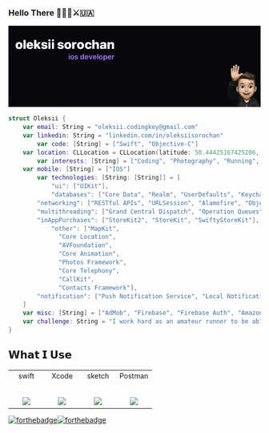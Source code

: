 ### Hello There 👨🏻‍💻⚔️🇺🇦

<img align='center' src="Untitled.png">

<!--
**oleksiiswift/oleksiiswift** is a ✨ _special_ ✨ repository because its `README.md` (this file) appears on your GitHub profile.

Here are some ideas to get you started:

- 🔭 I’m currently working on ...
- 🌱 I’m currently learning ...
- 👯 I’m looking to collaborate on ...
- 🤔 I’m looking for help with ...
- 💬 Ask me about ...
- 📫 How to reach me: ...
- 😄 Pronouns: ...
- ⚡ Fun fact: ...
-->

```swift
struct Oleksii {
	var email: String = "oleksii.codingkey@gmail.com"
	var linkedin: String = "linkedin.com/in/oleksiisorochan"
    	var code: [String] = ["Swift", "Objective-C"]
	var location: CLLocation = CLLocation(latitude: 50.44425167425206, longitude: 30.496931776896034)
    	var interests: [String] = ["Coding", "Photography", "Running", "Apple"]
	var mobile: [String] = ["IOS"]
    	var technologies: [String: [String]] = [
        	"ui": ["UIKit"],
        	"databases": ["Core Data", "Realm", "UserDefaults", "Keychain"],
		"networking": ["RESTful APIs", "URLSession", "Alamofire", "ObjectMapper"],
		"multithreading": ["Grand Central Dispatch", "Operation Queues", "Concurrency", "Async/Await"],
		"inAppPurchases": ["StoreKit2", "StoreKit", "SwiftyStoreKit"],
	        "other": ["MapKit",
			  "Core Location",
			  "AVFoundation",
			  "Core Animation",
			  "Photos Framework",
			  "Core Telephony",
			  "CallKit",
			  "Contacts Framework"],
		"notification": ["Push Notification Service", "Local Notifications", "User Notifications Framework"],		 
    ]
    var misc: [String] = ["AdMob", "Firebase", "Firebase Auth", "Amazon S3"]
    var challenge: String = "I work hard as an amateur runner to be able to run a marathon"
}
```

## 𝗪𝗵𝗮𝘁 𝗜 𝗨𝘀𝗲

<table>
  <tbody>
    <tr valign="top">
      <td width="25%" align="center">
        <span>swift</span><br><br><br>
        <img height="64px" src="https://cdn.svgporn.com/logos/swift.svg">
      </td>
	<td width="25%" align="center">
        <span>Xcode</span><br><br><br>
        <img height="64px" src="https://ih1.redbubble.net/image.2394931081.9268/poster,840x830,f8f8f8-pad,1000x1000,f8f8f8.jpg">
      </td>
      <td width="25%" align="center">
        <span>sketch</span><br><br><br>
        <img height="64px" src="https://cdn.svgporn.com/logos/sketch.svg">
      </td>
      <td width="25%" align="center">
        <span>Postman</span><br><br><br>
        <img height="64px" src="https://cdn.svgporn.com/logos/postman-icon.svg">
      </td>
    </tr>
  </tbody>
</table>


[![forthebadge](https://forthebadge.com/images/badges/made-with-swift.svg)](https://forthebadge.com)[![forthebadge](i-have-a-starlink-📡.svg)](https://forthebadge.com)


